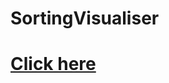 # SortingVisualiser
# [Click here](file:///C:/Users/vivek/Documents/sorting_visualizer-main/sorting_visualizer-main/index.html)
